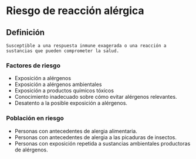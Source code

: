 # Riesgo de reacción alérgica
## Definición
	Susceptible a una respuesta inmune exagerada o una reacción a sustancias que pueden comprometer la salud.

### Factores de riesgo
- Exposición a alérgenos
- Exposición a alérgenos
ambientales
- Exposición a productos químicos
tóxicos
- Conocimiento inadecuado sobre
cómo evitar alérgenos
relevantes.
- Desatento a la posible
exposición a alérgenos.

### Población en riesgo
- Personas con antecedentes de 
alergia alimentaria.   
- Personas con antecedentes de 
alergia a las picaduras de 
insectos.   
- Personas con exposición repetida a 
sustancias ambientales 
productoras de alérgenos.   
